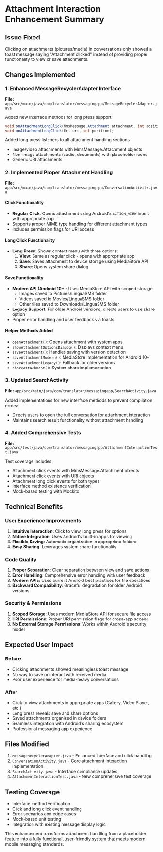 # Attachment Interaction Enhancement Summary

## Issue Fixed
Clicking on attachments (pictures/media) in conversations only showed a toast message saying "Attachment clicked" instead of providing proper functionality to view or save attachments.

## Changes Implemented

### 1. Enhanced MessageRecyclerAdapter Interface
**File:** `app/src/main/java/com/translator/messagingapp/MessageRecyclerAdapter.java`

Added new interface methods for long press support:
```java
void onAttachmentLongClick(MmsMessage.Attachment attachment, int position);
void onAttachmentLongClick(Uri uri, int position);
```

Added long press listeners to all attachment handling sections:
- Image/video attachments with MmsMessage.Attachment objects
- Non-image attachments (audio, documents) with placeholder icons
- Generic URI attachments

### 2. Implemented Proper Attachment Handling
**File:** `app/src/main/java/com/translator/messagingapp/ConversationActivity.java`

#### Click Functionality
- **Regular Click**: Opens attachment using Android's `ACTION_VIEW` intent with appropriate app
- Supports proper MIME type handling for different attachment types
- Includes permission flags for URI access

#### Long Click Functionality  
- **Long Press**: Shows context menu with three options:
  1. **View**: Same as regular click - opens with appropriate app
  2. **Save**: Saves attachment to device storage using MediaStore API
  3. **Share**: Opens system share dialog

#### Save Functionality
- **Modern API (Android 10+)**: Uses MediaStore API with scoped storage
  - Images saved to Pictures/LinguaSMS folder
  - Videos saved to Movies/LinguaSMS folder  
  - Other files saved to Downloads/LinguaSMS folder
- **Legacy Support**: For older Android versions, directs users to use share option
- Proper error handling and user feedback via toasts

#### Helper Methods Added
- `openAttachment()`: Opens attachment with system apps
- `showAttachmentOptionsDialog()`: Displays context menu
- `saveAttachment()`: Handles saving with version detection
- `saveAttachmentModern()`: MediaStore implementation for Android 10+
- `saveAttachmentLegacy()`: Fallback for older versions
- `shareAttachment()`: System share implementation

### 3. Updated SearchActivity
**File:** `app/src/main/java/com/translator/messagingapp/SearchActivity.java`

Added implementations for new interface methods to prevent compilation errors:
- Directs users to open the full conversation for attachment interaction
- Maintains search result functionality without attachment handling

### 4. Added Comprehensive Tests
**File:** `app/src/test/java/com/translator/messagingapp/AttachmentInteractionTest.java`

Test coverage includes:
- Attachment click events with MmsMessage.Attachment objects
- Attachment click events with URI objects  
- Attachment long click events for both types
- Interface method existence verification
- Mock-based testing with Mockito

## Technical Benefits

### User Experience Improvements
1. **Intuitive Interaction**: Click to view, long press for options
2. **Native Integration**: Uses Android's built-in apps for viewing
3. **Flexible Saving**: Automatic organization in appropriate folders
4. **Easy Sharing**: Leverages system share functionality

### Code Quality
1. **Proper Separation**: Clear separation between view and save actions
2. **Error Handling**: Comprehensive error handling with user feedback
3. **Modern APIs**: Uses current Android best practices for file operations
4. **Backward Compatibility**: Graceful degradation for older Android versions

### Security & Permissions
1. **Scoped Storage**: Uses modern MediaStore API for secure file access
2. **URI Permissions**: Proper URI permission flags for cross-app access
3. **No External Storage Permissions**: Works within Android's security model

## Expected User Impact

### Before
- Clicking attachments showed meaningless toast message
- No way to save or interact with received media
- Poor user experience for media-heavy conversations

### After  
- Click to view attachments in appropriate apps (Gallery, Video Player, etc.)
- Long press reveals save and share options
- Saved attachments organized in device folders
- Seamless integration with Android's sharing ecosystem
- Professional messaging app experience

## Files Modified
1. `MessageRecyclerAdapter.java` - Enhanced interface and click handling
2. `ConversationActivity.java` - Core attachment interaction implementation  
3. `SearchActivity.java` - Interface compliance updates
4. `AttachmentInteractionTest.java` - New comprehensive test coverage

## Testing Coverage
- Interface method verification
- Click and long click event handling
- Error scenarios and edge cases
- Mock-based unit testing
- Integration with existing message display logic

This enhancement transforms attachment handling from a placeholder feature into a fully functional, user-friendly system that meets modern mobile messaging standards.